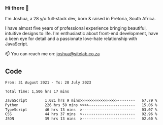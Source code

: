 ### Hi there 👋

I'm Joshua, a 28 y/o full-stack dev, born & raised in Pretoria, South Africa. 

I have almost five years of professional experience bringing beautiful, intuitive designs to life. I'm enthusiastic about front-end development, have a keen eye for detail and a passionate love-hate relationship with JavaScript.

📫 You can reach me on: joshua@sitelab.co.za

## **Code**

<!--START_SECTION:waka-->

```txt
From: 31 August 2021 - To: 28 July 2023

Total Time: 1,506 hrs 17 mins

JavaScript        1,021 hrs 9 mins>>>>>>>>>>>>>>>>>--------   67.79 %
Python            226 hrs 50 mins >>>>---------------------   15.06 %
TypeScript        46 hrs 13 mins  >------------------------   03.07 %
CSS               44 hrs 37 mins  >------------------------   02.96 %
JSON              39 hrs 13 mins  >------------------------   02.60 %
```

<!--END_SECTION:waka-->
